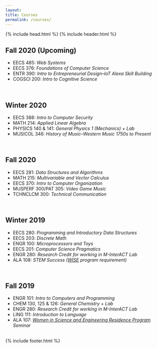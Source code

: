 ```yaml
---
layout: 
title: Courses
permalink: /courses/
---
```

<head>
	<title>{{ site.author }} / {{ site.courses }}</title>
	<meta name="author" content="{{ site.author }}">
	<meta name="description" content="{{ page.content | strip_html | strip_newlines }}">
	<meta name="keywords" content="{{ page.meta.keywords }}">
	{% include head.html %}
</head>
<body>
	{% include header.html %}
	<script src="{{ "/assets/scripts/toggle.js" | prepend: site.baseurl }}"></script>
  <main class="content">
        <section class="bodyCon">
            <div class="container">
                <h2>Fall 2020 (Upcoming)</h2>
                    <ul>
                        <li>EECS 485: <em>Web Systems</em></li>
                        <li>EECS 376: <em>Foundations of Computer Science</em></li>
                        <li>ENTR 390: <em>Intro to Entrepreneurial Design–IoT Alexa Skill Building</em></li>
                        <li>COGSCI 200: <em>Intro to Cognitive Science</em></li>
                    </ul>
                <br>
                <h2>Winter 2020</h2>
                    <ul>
                        <li>EECS 388: <em>Intro to Computer Security</em></li>
                        <li>MATH 214: <em>Applied Linear Algebra</em></li>
                        <li>PHYSICS 140 & 141: <em>General Physics 1 (Mechanics) + Lab</em></li>
                        <li>MUSICOL 346: <em>History of Music–Western Music 1750s to Present</em></li>
                    </ul>
                <br>
                <h2>Fall 2020</h2>
                    <ul>
                        <li>EECS 281: <em>Data Structures and Algorithms</em></li>
                        <li>MATH 215: <em>Multivariable and Vector Calculus</em></li>
                        <li>EECS 370: <em>Intro to Computer Organization</em></li>
                        <li>MUSPERF 300/PAT 305: <em>Video Game Music</em></li>
                        <li>TCHNCLCM 300: <em>Technical Communication</em></li>
                    </ul>
                <br>
                <h2>Winter 2019</h2>
                    <ul>
                        <li>EECS 280: <em>Programming and Introductory Data Structures</em></li>
                        <li>EECS 203: <em>Discrete Math</em></li>
                        <li>ENGR 100: <em>Microprocessors and Toys</em></li>
                        <li>EECS 201: <em>Computer Science Pragmatics</em></li>
                        <li>ENGR 280: <em>Research Credit for working in M-InterACT Lab</em></li>
                        <li>ALA 108: <em>STEM Success (<a href="https://lsa.umich.edu/wiserp" style="text-decoration: underline" target="_blank">WISE</a> program requirement)</em></li>
                    </ul>
                <br>
                <h2>Fall 2019</h2>
                    <ul>
                        <li>ENGR 101: <em>Intro to Computers and Programming</em></li>
                        <li>CHEM 130, 125 & 126: <em>General Chemistry + Lab</em></li>
                        <li>ENGR 280: <em>Research Credit for working in M-InterACT Lab</em></li>
                        <li>LING 111: <em>Introduction to Language</em></li>
                        <li>ALA 107: <em><a href="https://lsa.umich.edu/wiserp" style="text-decoration: underline" target="_blank">Women in Science and Engineering Residence Program</a> Seminar</em></li>
                    </ul>
                <br>
            </div>
        </section>
  </main>
  {% include footer.html %}
</body>

